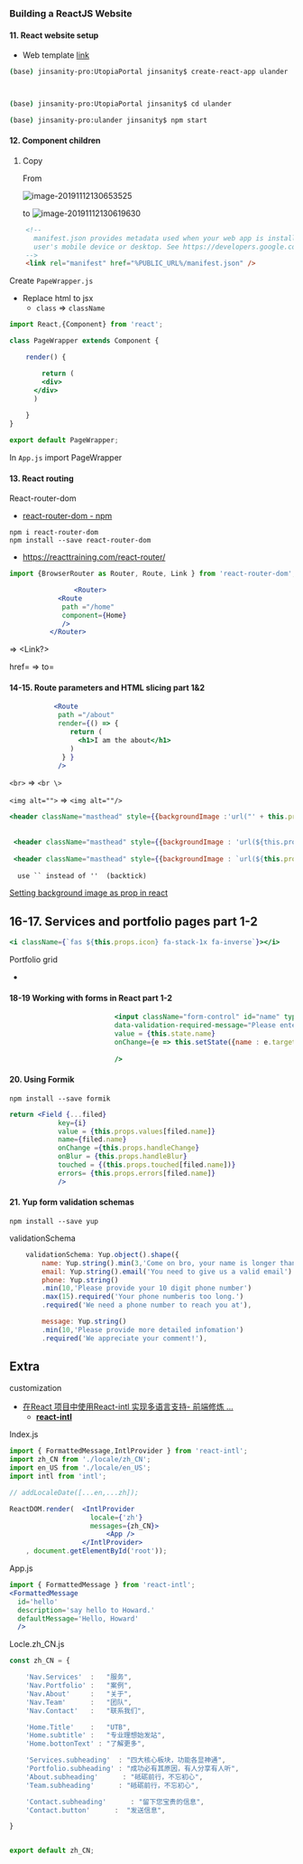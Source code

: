 

###   Building a ReactJS Website

#### 11. React website setup

* Web template [link](https://startbootstrap.com/themes/agency/)

```bash
(base) jinsanity-pro:UtopiaPortal jinsanity$ create-react-app ulander



(base) jinsanity-pro:UtopiaPortal jinsanity$ cd ulander

(base) jinsanity-pro:ulander jinsanity$ npm start
```

#### 12. Component children

1. Copy 

   From 

   ![image-20191112130653525](https://tva1.sinaimg.cn/large/006y8mN6gy1g8vum237pbj30j80aitav.jpg)

   to  ![image-20191112130619630](https://tva1.sinaimg.cn/large/006y8mN6gy1g8vull1fh7j30jk0ae0up.jpg)



```html
    <!--
      manifest.json provides metadata used when your web app is installed on a
      user's mobile device or desktop. See https://developers.google.com/web/fundamentals/web-app-manifest/
    -->
    <link rel="manifest" href="%PUBLIC_URL%/manifest.json" />
```





Create `PapeWrapper.js`

* Replace html to jsx 
  * `class`  => `className` 

```jsx
import React,{Component} from 'react';

class PageWrapper extends Component {

    render() {

        return (       
        <div>
      </div>
      )
 
    }
}

export default PageWrapper;
```



In `App.js` import  PageWrapper 





#### 13. React routing

React-router-dom

* [react-router-dom - npm](https://www.npmjs.com/package/react-router-dom) 

```
npm i react-router-dom
npm install --save react-router-dom
```

* https://reacttraining.com/react-router/



```jsx
import {BrowserRouter as Router, Route, Link } from 'react-router-dom';       

				<Router>
            <Route
             path ="/home"
             component={Home}
             />
          </Router>
```

<a> =>  <Link?>

href= => to=



#### 14-15. Route parameters and HTML slicing part 1&2

 ```jsx
            <Route
             path ="/about"
             render={() => {
                return (
                  <h1>I am the about</h1>
                ) 
              } }
             />
 ```





`<br>` => `<br \>`

`<img alt="">` =>  `<img alt=""/>`



```jsx
<header className="masthead" style={{backgroundImage :'url("' + this.props.image + '")'}}>
  
  
 <header className="masthead" style={{backgroundImage : 'url(${this.props.image})'} }>
   
 <header className="masthead" style={{backgroundImage : `url(${this.props.image})` }}>
   
  use `` instead of ''  (backtick)
```

[Setting background image as prop in react](https://stackoverflow.com/questions/49740341/setting-background-image-as-prop-in-react) 





## 16-17. Services and portfolio pages part 1-2

```jsx
<i className={`fas ${this.props.icon} fa-stack-1x fa-inverse`}></i>
```



Portfolio grid

* 





#### 18-19 Working with forms in React part 1-2

```jsx
                          <input className="form-control" id="name" type="text" placeholder="Your Name *" required="required" 
                          data-validation-required-message="Please enter your name."
                          value = {this.state.name}
                          onChange={e => this.setState({name : e.target.value })}
                          
                          />
```



#### 20. Using Formik

``` 
npm install --save formik
```

``` jsx
return <Field {...filed} 
            key={i} 
            value = {this.props.values[filed.name]}
            name={filed.name}
            onChange ={this.props.handleChange}
            onBlur = {this.props.handleBlur}
            touched = {(this.props.touched[filed.name])}
            errors= {this.props.errors[filed.name]}
            />                               

```



#### 21. Yup form validation schemas

```
npm install --save yup
```

validationSchema

```jsx
    validationSchema: Yup.object().shape({
        name: Yup.string().min(3,'Come on bro, your name is longer than that').required('You must give us your name.'),
        email: Yup.string().email('You need to give us a valid email').required('We need you email'),
        phone: Yup.string()
        .min(10,'Please provide your 10 digit phone number')
        .max(15).required('Your phone numberis too long.')
        .required('We need a phone number to reach you at'),

        message: Yup.string()
        .min(10,'Please provide more detailed infomation')
        .required('We appreciate your comment!'),
```



## Extra 

customization

* [在React 项目中使用React-intl 实现多语言支持- 前端修炼 ...](https://segmentfault.com/a/1190000005824920) 
  * **[react-intl](https://github.com/formatjs/react-intl)**

Index.js

```jsx
import { FormattedMessage,IntlProvider } from 'react-intl';
import zh_CN from './locale/zh_CN';
import en_US from './locale/en_US';
import intl from 'intl';

// addLocaleDate([...en,...zh]);

ReactDOM.render(  <IntlProvider 
                    locale={'zh'} 
                    messages={zh_CN}> 
                        <App /> 
                  </IntlProvider>
    , document.getElementById('root'));

```

App.js

```jsx
import { FormattedMessage } from 'react-intl';
<FormattedMessage
  id='hello'
  description='say hello to Howard.'
  defaultMessage='Hello, Howard'
  />
```

Locle.zh_CN.js

```jsx
const zh_CN = {

    'Nav.Services'  :   "服务",
    'Nav.Portfolio' :   "案例",
    'Nav.About'     :   "关于",
    'Nav.Team'      :   "团队",
    'Nav.Contact'   :   "联系我们",

    'Home.Title'    :   "UTB",
    'Home.subtitle' :   "专业理想始发站",
    'Home.bottonText' : "了解更多",

    'Services.subheading'  : "四大核心板块，功能各显神通",
    'Portfolio.subheading' : "成功必有其原因，有人分享有人听",
    'About.subheading'      : "砥砺前行，不忘初心",
    'Team.subheading'      : "砥砺前行，不忘初心",

    'Contact.subheading'      : "留下您宝贵的信息",
    'Contact.button'      :  "发送信息",

}


export default zh_CN;    
```



